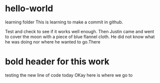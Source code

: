 # hello-world
learning folder
This is learning to make a commit in github.

Test and check to see if it works well enough.
Then Justin came and went to cover the  moon with a piece of blue flannel cloth. He did not know what he was doing nor where he wanted to go.There

<h1>bold header for this work</h1>
testing the new line of code today
OKay here is where we go to
